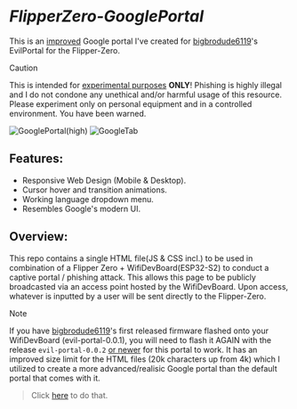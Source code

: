 # <i>FlipperZero-GooglePortal</i>
This is an <ins>improved</ins> Google portal I've created for [bigbrodude6119](https://github.com/bigbrodude6119)'s EvilPortal for the Flipper-Zero.

> [!CAUTION]
> This is intended for <ins>experimental purposes</ins> **ONLY**! Phishing is highly illegal and I do not condone any unethical and/or harmful usage of this resource. Please experiment only on personal equipment and in a controlled environment. You have been warned.

![GooglePortal(high)](https://github.com/Shlucus/FlipperZero-GooglePortal/assets/111912000/c4b3944c-f075-4977-b5fa-f848dc6f5649)
![GoogleTab](https://github.com/Shlucus/FlipperZero-GooglePortal/assets/111912000/4e884735-1213-4553-a260-5f5969e4a5a1)


## Features:

- Responsive Web Design (Mobile & Desktop).
- Cursor hover and transition animations.
- Working language dropdown menu.
- Resembles Google's modern UI.

## Overview:
This repo contains a single HTML file(JS & CSS incl.) to be used in combination of a Flipper Zero + WifiDevBoard(ESP32-S2) to conduct a captive portal / phishing attack. This allows this page to be publicly broadcasted via an access point hosted by the WifiDevBoard. Upon access, whatever is inputted by a user will be sent directly to the Flipper-Zero.

> [!NOTE]
> If you have [bigbrodude6119](https://github.com/bigbrodude6119)'s first released firmware flashed onto your WifiDevBoard (evil-portal-0.0.1), you will need to flash it AGAIN with the release `evil-portal-0.0.2` 
 <ins>or newer</ins> for this portal to work. It has an improved size limit for the HTML files (20k characters up from 4k) which I utilized to create a more advanced/realisic Google portal than the default portal 
 that comes with it.

>Click [here](https://github.com/bigbrodude6119/flipper-zero-evil-portal/releases/tag/0.0.2) to do that.



